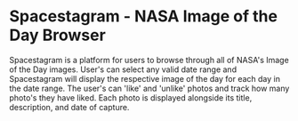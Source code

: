 # Spacestagram - NASA Image of the Day Browser

Spacestagram is a platform for users to browse through all of NASA's Image of the Day images. User's can select any valid date range and Spacestagram will display the respective image of the day for each day in the date range. The user's can 'like' and 'unlike' photos and track how many photo's they have liked. Each photo is displayed alongside its title, description, and date of capture.

